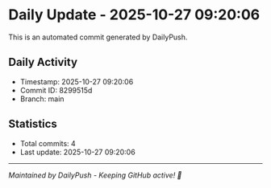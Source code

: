 # Daily Update - 2025-10-27 09:20:06

This is an automated commit generated by DailyPush.

## Daily Activity
- Timestamp: 2025-10-27 09:20:06
- Commit ID: 8299515d
- Branch: main

## Statistics
- Total commits: 4
- Last update: 2025-10-27 09:20:06

---
*Maintained by DailyPush - Keeping GitHub active! 🚀*
